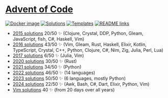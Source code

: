 # [Advent of Code](https://adventofcode.com)

[![Docker image](https://github.com/yogan/advent-of-code/actions/workflows/build-docker-image.yml/badge.svg)](https://github.com/yogan/advent-of-code/actions/workflows/build-docker-image.yml)
[![Solutions](https://github.com/yogan/advent-of-code/actions/workflows/test-solutions.yml/badge.svg)](https://github.com/yogan/advent-of-code/actions/workflows/test-solutions.yml)
[![Templates](https://github.com/yogan/advent-of-code/actions/workflows/test-templates.yml/badge.svg)](https://github.com/yogan/advent-of-code/actions/workflows/test-templates.yml)
[![README links](https://github.com/yogan/advent-of-code/actions/workflows/check-readme-links.yml/badge.svg)](https://github.com/yogan/advent-of-code/actions/workflows/check-readme-links.yml)

* [2015 solutions](2015/README.md) 20/50 ✨ (Clojure, Crystal, DDP, Python, Gleam, JavaScript, fish, C#, Haskell, Vim)
* [2016 solutions](2016/README.md) 43/50 ✨ (Vim, Gleam, Rust, Haskell, Elixir, Kotlin, TypeScript, Crystal, C++, Python, Clojure, C#, Nim, Zig, Julia, Perl, Lua)
* [2017 solutions](2017/README.md) 6/50 ✨ (Julia, Vim)
* [2020 solutions](2020-rust/README.md) 30/50 ✨ (Rust)
* [2021 solutions](2021-python/README.md) 34/50 ✨ (Python)
* [2022 solutions](2022/README.md) 46/50 ✨ (14 languages)
* [2023 solutions](2023/README.md) 50/50 ✨ (6 languages, mostly Python)
* [2024 solutions](2024/README.md) 22/50 ✨ (Awk, Bash, C#, Dart, Elixir, Python, Vim)
* [Vim solutions](vim/README.md) 40 ✨ (from 20 days over all years)
